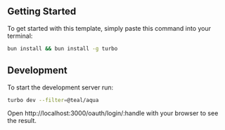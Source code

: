 ## Getting Started
To get started with this template, simply paste this command into your terminal:
```bash
bun install && bun install -g turbo
```

## Development
To start the development server run:
```bash
turbo dev --filter=@teal/aqua
```

Open http://localhost:3000/oauth/login/:handle with your browser to see the result.
